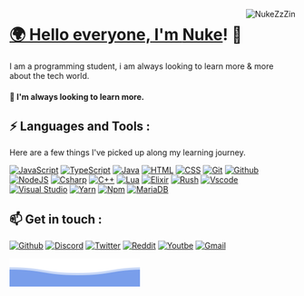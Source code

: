 <link rel="stylesheet" href="https://raw.githubusercontent.com/NukeZzZin/NukeZzZin/main/assets/styles.css">

<a href="https://github.com/NukeZzZin/"><img class="PIC_PROFILE" align="right" alt="NukeZzZin" src="https://cdn.discordapp.com/attachments/852703836819685447/872062890104983612/ezgif.com-gif-maker.gif">

# 🌍 Hello everyone, I'm [Nuke](https://discord.com/channels/@me/275413930413654017)! 👋

I am a programming student, i am always looking to learn more & more about the tech world.


#### 🔭 I'm always looking to learn more.

## <strong> ⚡ Languages and Tools : </strong>

Here are a few things I've picked up along my learning journey.

[![JavaScript](https://img.shields.io/badge/JavaScript-F7DF1E?style=for-the-badge&logo=javascript&logoColor=black)](https://developer.mozilla.org/pt-BR/docs/Web/JavaScript) [![TypeScript](https://img.shields.io/badge/TypeScript-007ACC?style=for-the-badge&logo=typescript&logoColor=white)](https://www.typescriptlang.org) [![Java](https://img.shields.io/badge/Java-ED8B00?style=for-the-badge&logo=java&logoColor=white)](https://www.java.com/pt-BR/) [![HTML](https://img.shields.io/badge/HTML5-E34F26?style=for-the-badge&logo=html5&logoColor=white)](https://developer.mozilla.org/pt-BR/docs/Web/HTML) [![CSS](https://img.shields.io/badge/CSS-239120?&style=for-the-badge&logo=css3&logoColor=white)](https://developer.mozilla.org/pt-BR/docs/Web/CSS) [![Git](https://img.shields.io/badge/git%20-%23F05033.svg?&style=for-the-badge&logo=git&logoColor=white)](https://git-scm.com) [![Github](https://img.shields.io/badge/github%20-%23121011.svg?&style=for-the-badge&logo=github&logoColor=white)](https://github.com) [![NodeJS](https://img.shields.io/badge/Node.js-43853D?style=for-the-badge&logo=node.js&logoColor=white)](https://nodejs.org/en/) [![Csharp](https://img.shields.io/badge/C%23-239120?style=for-the-badge&logo=c-sharp&logoColor=white)](https://docs.microsoft.com/pt-br/dotnet/csharp/) [![C++](https://img.shields.io/badge/C%2B%2B-00599C?style=for-the-badge&logo=c%2B%2B&logoColor=white)](https://docs.microsoft.com/pt-br/cpp/cpp/?view=msvc-160) [![Lua](https://img.shields.io/badge/Lua-2C2D72?style=for-the-badge&logo=lua&logoColor=white)](https://elixir-lang.org) [![Elixir](https://img.shields.io/badge/Elixir-4B275F?style=for-the-badge&logo=elixir&logoColor=white)](https://elixir-lang.org) [![Rush](https://img.shields.io/badge/Rust-000000?style=for-the-badge&logo=rust&logoColor=white)](https://www.rust-lang.org/pt-BR) [![Vscode](https://img.shields.io/badge/Visual_Studio_Code-0078D4?style=for-the-badge&logo=visual%20studio%20code&logoColor=white)](https://code.visualstudio.com) [![Visual Studio](https://img.shields.io/badge/Visual_Studio-5C2D91?style=for-the-badge&logo=visual%20studio&logoColor=white)](https://visualstudio.microsoft.com/pt-br/) [![Yarn](https://img.shields.io/badge/Yarn-2C8EBB?style=for-the-badge&logo=yarn&logoColor=white)](https://yarnpkg.com) [![Npm](https://img.shields.io/badge/npm-CB3837?style=for-the-badge&logo=npm&logoColor=white)](https://www.npmjs.com) [![MariaDB](https://img.shields.io/badge/MariaDB-003545?style=for-the-badge&logo=mariadb&logoColor=white)](https://mariadb.org)

## 📫 Get in touch :

[![Github](https://img.shields.io/badge/github%20-%23121011.svg?&style=for-the-badge&logo=github&logoColor=white)](https://github.com/NukeZzZin/) [![Discord](https://img.shields.io/badge/Discord-7289DA?style=for-the-badge&logo=discord&logoColor=white)](https://discord.com/channels/@me/275413930413654017) [![Twitter](https://img.shields.io/badge/Twitter-1DA1F2?style=for-the-badge&logo=twitter&logoColor=white)](https://twitter.com/nuke_zin) [![Reddit](https://img.shields.io/badge/Reddit-FF4500?style=for-the-badge&logo=reddit&logoColor=white)](https://www.reddit.com/user/NukeXV) [![Youtbe](https://img.shields.io/badge/YouTube-FF0000?style=for-the-badge&logo=youtube&logoColor=white)](https://www.youtube.com/channel/UCOTAb5P3_4X6MDpUKhNVrIw) [![Gmail](https://img.shields.io/badge/Gmail-D14836?style=for-the-badge&logo=gmail&logoColor=white)](mailto:nukezzzin@gmail.com)
 
![](https://github.com/NukeZzZin/NukeZzZin/blob/main/assets/bottom_header.svg)
